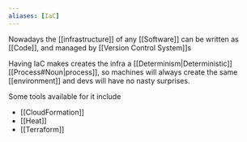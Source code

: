 ```yaml
---
aliases: [IaC]
---
```


Nowadays the [[infrastructure]] of any [[Software]] can be written as [[Code]], and managed by [[Version Control System]]s

Having IaC makes creates the infra a [[Determinism|Deterministic]] [[Process#Noun|process]], so machines will always create the same [[environment]] and devs will have no nasty surprises.

Some tools available for it include

- [[CloudFormation]]
- [[Heat]]
- [[Terraform]]